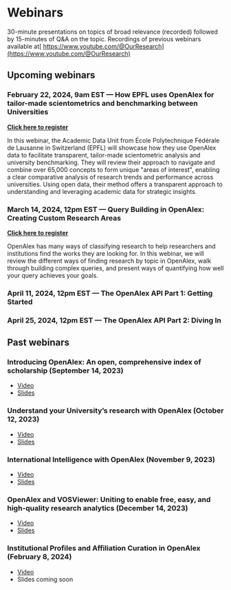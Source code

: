 # Webinars

30-minute presentations on topics of broad relevance (recorded) followed by 15-minutes of Q\&A on the topic. Recordings of previous webinars available at[ https://www.youtube.com/@OurResearch](https://www.youtube.com/@OurResearch)

## Upcoming webinars

### February 22, 2024, 9am EST — How EPFL uses OpenAlex for tailor-made scientometrics and benchmarking between Universities <a href="#how-epfl-uses-openalex" id="how-epfl-uses-openalex"></a>

[**Click here to register**](https://us02web.zoom.us/webinar/register/WN\_lZD4HMD2RNmnuzPsfCef-g)

In this webinar, the Academic Data Unit from École Polytechnique Fédérale de Lausanne in Switzerland (EPFL) will showcase how they use OpenAlex data to facilitate transparent, tailor-made scientometric analysis and university benchmarking. They will review their approach to navigate and combine over 65,000 concepts to form unique "areas of interest", enabling a clear comparative analysis of research trends and performance across universities. Using open data, their method offers a transparent approach to understanding and leveraging academic data for strategic insights.

### March 14, 2024, 12pm EST — Query Building in OpenAlex: Creating Custom Research Areas <a href="#query-building-in-openalex" id="query-building-in-openalex"></a>

[**Click here to register**](https://us02web.zoom.us/webinar/register/WN\_Ar4Z80HlSRKAU5mhQEdLCw)

OpenAlex has many ways of classifying research to help researchers and institutions find the works they are looking for. In this webinar, we will review the different ways of finding research by topic in OpenAlex, walk through building complex queries, and present ways of quantifying how well your query achieves your goals.

### April 11, 2024, 12pm EST — The OpenAlex API Part 1: Getting Started <a href="#query-building-in-openalex" id="query-building-in-openalex"></a>

### April 25, 2024, 12pm EST — The OpenAlex API Part 2: Diving In <a href="#query-building-in-openalex" id="query-building-in-openalex"></a>



## Past webinars

### Introducing OpenAlex: An open, comprehensive index of scholarship (September 14, 2023)

* [Video](https://youtu.be/dKJgLK3wrTM)
* [Slides](https://openalex.org/Intro\_OpenAlex.pdf)

### Understand your University’s research with OpenAlex (October 12, 2023)

* [Video](https://youtu.be/FbbeUGd6i-4)
* [Slides](https://openalex.org/Research.pdf)

### International Intelligence with OpenAlex (November 9, 2023)

* [Video](https://youtu.be/Ylr7xa7AMq8)
* [Slides](https://openalex.org/OpenAlex\_Webinar\_International.pdf)

### OpenAlex and VOSViewer: Uniting to enable free, easy, and high-quality research analytics (December 14, 2023)

* [Video](https://youtu.be/MfwFzLQmUwo)
* [Slides](https://openalex.org/Visualizing\_Science\_Using\_OpenAlex\_and\_VOSviewer.pdf)

### Institutional Profiles and Affiliation Curation in OpenAlex (February 8, 2024) <a href="#institutional-profiles-and-affiliation-curation" id="institutional-profiles-and-affiliation-curation"></a>

* [Video](https://youtu.be/pe1fJCyu3mE)
* Slides coming soon
